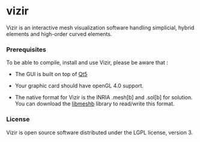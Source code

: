 # vizir

Vizir is an interactive mesh visualization software handling simplicial, hybrid elements and high-order curved 
elements. 

### Prerequisites

To be able to compile, install and use Vizir, please be aware that :

* The GUI is built on top of [Qt5](thttps://www.qt.io/download/)

* Your graphic card should have openGL 4.0 support.

* The native format for Vizir is the INRIA .mesh[b] and .sol[b] for solution. You can download
the [libmeshb](https://github.com/LoicMarechal/libMeshb) library to read/write this format. 


### License

Vizir is open source software distributed under the LGPL license, version 3.


